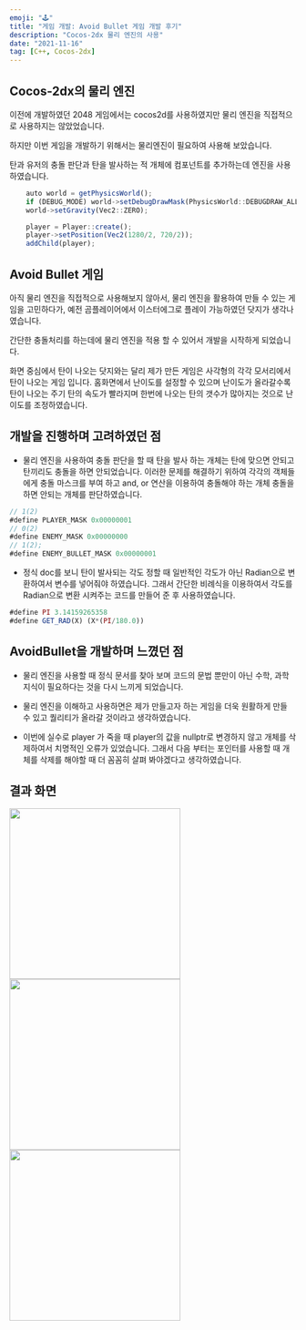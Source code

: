 ```yaml
---
emoji: "🕹"
title: "게임 개발: Avoid Bullet 게임 개발 후기"
description: "Cocos-2dx 물리 엔진의 사용"
date: "2021-11-16"
tag: [C++, Cocos-2dx]
---
```


## Cocos-2dx의 물리 엔진

이전에 개발하였던 2048 게임에서는 cocos2d를 사용하였지만 물리 엔진을 직접적으로 사용하지는 않았었습니다.

하지만 이번 게임을 개발하기 위해서는 물리엔진이 필요하여 사용해 보았습니다.

탄과 유저의 충돌 판단과 탄을 발사하는 적 개체에 컴포넌트를 추가하는데 엔진을 사용하였습니다.

```javascript
    auto world = getPhysicsWorld();
	if (DEBUG_MODE) world->setDebugDrawMask(PhysicsWorld::DEBUGDRAW_ALL);
	world->setGravity(Vec2::ZERO);

	player = Player::create();
	player->setPosition(Vec2(1280/2, 720/2));
	addChild(player);
```

## Avoid Bullet 게임

아직 물리 엔진을 직접적으로 사용해보지 않아서, 물리 엔진을 활용하여 만들 수 있는 게임을 고민하다가, 예전 곰플레이어에서 이스터에그로 플레이 가능하였던 닷지가 생각나였습니다.

간단한 충돌처리를 하는데에 물리 엔진을 적용 할 수 있어서 개발을 시작하게 되었습니다.

화면 중심에서 탄이 나오는 닷지와는 달리 제가 만든 게임은 사각형의 각각 모서리에서 탄이 나오는 게임 입니다. 홈화면에서 난이도를 설정할 수 있으며 난이도가 올라갈수록 탄이 나오는 주기
탄의 속도가 빨라지며 한번에 나오는 탄의 갯수가 많아지는 것으로 난이도를 조정하였습니다.

## 개발을 진행하며 고려하였던 점

-   물리 엔진을 사용하여 충돌 판단을 할 때 탄을 발사 하는 개체는 탄에 맞으면 안되고 탄끼리도 충돌을 하면 안되었습니다. 이러한 문제를 해결하기 위하여 각각의 객체들에게 충돌 마스크를
    부여 하고 and, or 연산을 이용하여 충돌해야 하는 개체 충돌을 하면 안되는 개체를 판단하였습니다.

```javascript
// 1(2)
#define PLAYER_MASK 0x00000001
// 0(2)
#define ENEMY_MASK 0x00000000
// 1(2);
#define ENEMY_BULLET_MASK 0x00000001
```

-   정식 doc를 보니 탄이 발사되는 각도 정할 때 일반적인 각도가 아닌 Radian으로 변환하여서 변수를 넣어줘야 하였습니다. 그래서 간단한 비례식을 이용하여서 각도를 Radian으로 변환 시켜주는
    코드를 만들어 준 후 사용하였습니다.

```javascript
#define PI 3.14159265358
#define GET_RAD(X) (X*(PI/180.0))
```

## AvoidBullet을 개발하며 느꼈던 점

-   물리 엔진을 사용할 때 정식 문서를 찾아 보며 코드의 문법 뿐만이 아닌 수학, 과학 지식이 필요하다는 것을 다시 느끼게 되었습니다.

-   물리 엔진을 이해하고 사용하면은 제가 만들고자 하는 게임을 더욱 원활하게 만들 수 있고 퀄리티가 올라갈 것이라고 생각하였습니다.

-   이번에 실수로 player 가 죽을 때 player의 값을 nullptr로 변경하지 않고 개체를 삭제하여서 치명적인 오류가 있었습니다. 그래서 다음 부터는 포인터를 사용할 때 개체를 삭제를 해야할 때
    더 꼼꼼히 살펴 봐야겠다고 생각하였습니다.

## 결과 화면

<div class="img-txt-wrap">
    <div class="img-wrap">
        <img width="300"  src="https://user-images.githubusercontent.com/83346490/141977004-51dd928d-9452-4a5e-81a8-670d9380d3c9.png"/>
    </div>
    <div class="img-wrap">
        <img width="300" src="https://user-images.githubusercontent.com/83346490/141977067-6c16daee-3267-4a3e-9507-4107272927d5.png"/>
    </div>
    <div class="img-wrap">
        <img width="300" src="https://user-images.githubusercontent.com/83346490/141977102-d4680eaa-61bd-427c-989a-c9def09a54d8.png"/>
    </div>
</div>
